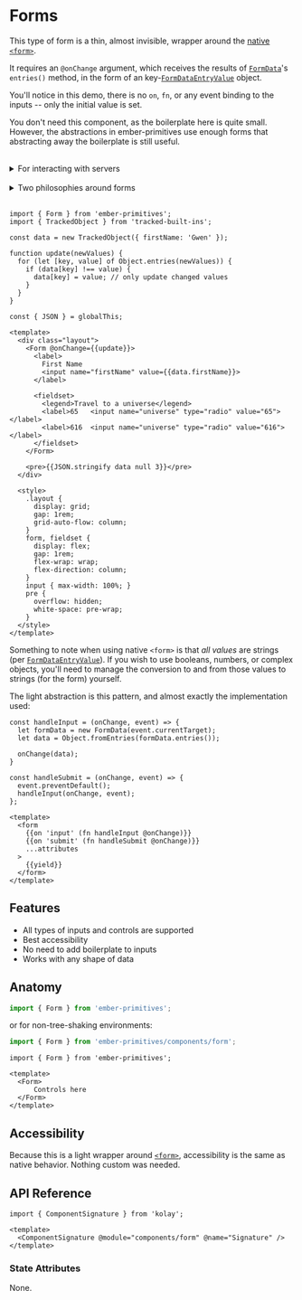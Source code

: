 # Forms

This type of form is a thin, almost invisible, wrapper around the [native `<form>`][mdn-form]. 

It requires an `@onChange` argument, which receives the results of [`FormData`][mdn-FormData]'s `entries()` method, in the form of an key-[`FormDataEntryValue`][mdn-FormDataEntryValue] object. 

You'll notice in this demo, there is no `on`, `fn`, or any event binding to the inputs -- only the initial value is set.

<Callout>

You don't need this component, as the boilerplate here is quite small. However, the abstractions in ember-primitives use enough forms that abstracting away the boilerplate is still useful.

  <br />
  <details><summary>For interacting with servers</summary>

  If you need to submit data to a server, this `<Form />` component is not needed. You can use the same (de)serialization of data <-> FormData techniques to directly POST to your server without the need to use JavaScript. This `<Form />` component is specifically for single-page-app forms that don't directly submit data to the server and require additional processing before a `fetch`-based (or similar) POST/PUT/PATCH/etc

  </details>

</Callout>
<br>

<details><summary>Two philosophies around forms</summary>

These topics are mostly out of scope for this documentation, but here is a quick overview.

There are two ways to create forms: **Controlled** and **Uncontrolled**. 

This `<Form />` component follows the _uncontrolled_ pattern, and is a light wrapper that has automatic two-way binding without wiring anything up. 

There are also _controlled_ forms which focuses on explicitly managing data, events, etc, and is generally good for _constraining_ what developers can do as they consume your abstraction -- which tend to be good for building design systems ([see here](https://github.com/universal-ember/dev/issues/2)).

It's totally feasible to build a _Controlled_ API from an _Uncontrolled_ implementation.

</details>
<br />

<div class="featured-demo">

```gjs live preview
import { Form } from 'ember-primitives';
import { TrackedObject } from 'tracked-built-ins';

const data = new TrackedObject({ firstName: 'Gwen' });

function update(newValues) {
  for (let [key, value] of Object.entries(newValues)) {
    if (data[key] !== value) {
      data[key] = value; // only update changed values
    }
  }
}

const { JSON } = globalThis;

<template>
  <div class="layout">
    <Form @onChange={{update}}>
      <label>
        First Name
        <input name="firstName" value={{data.firstName}}>
      </label>

      <fieldset>
        <legend>Travel to a universe</legend>
        <label>65   <input name="universe" type="radio" value="65"></label>
        <label>616  <input name="universe" type="radio" value="616"></label>
      </fieldset>
    </Form>

    <pre>{{JSON.stringify data null 3}}</pre>
  </div>

  <style>
    .layout { 
      display: grid; 
      gap: 1rem;
      grid-auto-flow: column;
    }
    form, fieldset {
      display: flex;
      gap: 1rem;
      flex-wrap: wrap;
      flex-direction: column;
    }
    input { max-width: 100%; }
    pre { 
      overflow: hidden; 
      white-space: pre-wrap;
    } 
  </style>
</template>
```

</div>

Something to note when using native `<form>` is that _all values_ are strings (per [`FormDataEntryValue`][mdn-FormDataEntryValue]). 
If you wish to use booleans, numbers, or complex objects, you'll need to manage the conversion to and from those values to strings (for the form) yourself. 

The light abstraction is this pattern, and almost exactly the implementation used:
```gjs
const handleInput = (onChange, event) => {
  let formData = new FormData(event.currentTarget);
  let data = Object.fromEntries(formData.entries());

  onChange(data);
}

const handleSubmit = (onChange, event) => {
  event.preventDefault();
  handleInput(onChange, event);
};

<template>
  <form
    {{on 'input' (fn handleInput @onChange)}}
    {{on 'submit' (fn handleSubmit @onChange)}}
    ...attributes
  >
    {{yield}}
  </form>
</template>
```

[mdn-form]: https://developer.mozilla.org/en-US/docs/Web/HTML/Element/form
[mdn-FormData]:  https://developer.mozilla.org/en-US/docs/Web/API/FormData
[mdn-FormDataEntryValue]: https://udn.realityripple.com/docs/Web/API/FormDataEntryValue


## Features 

* All types of inputs and controls are supported
* Best accessibility
* No need to add boilerplate to inputs
* Works with any shape of data

## Anatomy

```js 
import { Form } from 'ember-primitives';
```

or for non-tree-shaking environments:
```js 
import { Form } from 'ember-primitives/components/form';
```


```gjs 
import { Form } from 'ember-primitives';

<template>
  <Form>
      Controls here
  </Form>
</template>
```


## Accessibility

Because this is a light wrapper around [`<form>`][mdn-form], accessibility is the same as native behavior. Nothing custom was needed.

## API Reference

```gjs live no-shadow
import { ComponentSignature } from 'kolay';

<template>
  <ComponentSignature @module="components/form" @name="Signature" />
</template>
```

### State Attributes

None.
